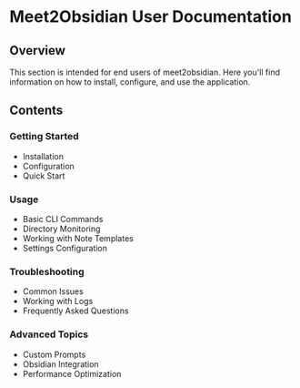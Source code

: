 # Meet2Obsidian User Documentation

## Overview

This section is intended for end users of meet2obsidian. Here you'll find information on how to install, configure, and use the application.

## Contents

### Getting Started
- Installation
- Configuration
- Quick Start

### Usage
- Basic CLI Commands
- Directory Monitoring
- Working with Note Templates
- Settings Configuration

### Troubleshooting
- Common Issues
- Working with Logs
- Frequently Asked Questions

### Advanced Topics
- Custom Prompts
- Obsidian Integration
- Performance Optimization
